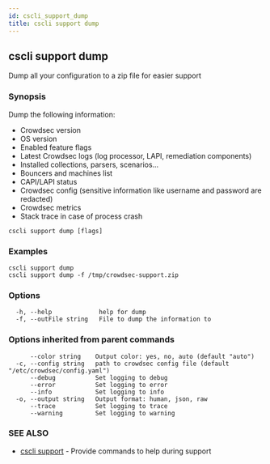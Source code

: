 ```yaml
---
id: cscli_support_dump
title: cscli support dump
---
```

## cscli support dump

Dump all your configuration to a zip file for easier support

### Synopsis

Dump the following information:
- Crowdsec version
- OS version
- Enabled feature flags
- Latest Crowdsec logs (log processor, LAPI, remediation components)
- Installed collections, parsers, scenarios...
- Bouncers and machines list
- CAPI/LAPI status
- Crowdsec config (sensitive information like username and password are redacted)
- Crowdsec metrics
- Stack trace in case of process crash

```
cscli support dump [flags]
```

### Examples

```
cscli support dump
cscli support dump -f /tmp/crowdsec-support.zip

```

### Options

```
  -h, --help             help for dump
  -f, --outFile string   File to dump the information to
```

### Options inherited from parent commands

```
      --color string    Output color: yes, no, auto (default "auto")
  -c, --config string   path to crowdsec config file (default "/etc/crowdsec/config.yaml")
      --debug           Set logging to debug
      --error           Set logging to error
      --info            Set logging to info
  -o, --output string   Output format: human, json, raw
      --trace           Set logging to trace
      --warning         Set logging to warning
```

### SEE ALSO

* [cscli support](/cscli/cscli_support.md)	 - Provide commands to help during support

